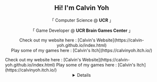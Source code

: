 <h2 align="center">
    Hi! I'm Calvin Yoh
</h2>

<p align="center">
   「 Computer Science @ <b>UCR</b> 」
</p>

<p align="center">
    「  Game Developer @ <b>UCR Brain Games Center</b> 」
</p>
    
<p align="center">
    Check out my website here : [Calvin's Website](https://calvin-yoh.github.io/index.html)
    <br>Play some of my games here : [Calvin's Itch](https://calvinyoh.itch.io/)
</p>
Check out my website here : [Calvin's Website](https://calvin-yoh.github.io/index.html)
Play some of my games here : [Calvin's Itch](https://calvinyoh.itch.io/)

<div align="center">
    <details>
        <summary>Details</summary>
        <img src="https://github-readme-stats.vercel.app/api?username=calvin-yoh">      
        <div align = "left:0px;">
            <a href="https://calvin-yoh.github.io/index.html">Website</a>
        </div>
    </details>
</div>


